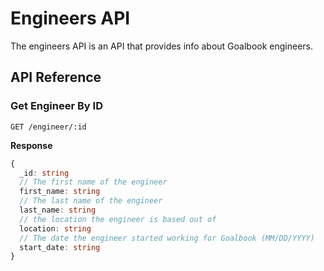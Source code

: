 # Engineers API

The engineers API is an API that provides info about Goalbook engineers.

## API Reference

### Get Engineer By ID

```HTTP
GET /engineer/:id
```

**Response**

```ts
{
  _id: string
  // The first name of the engineer
  first_name: string
  // The last name of the engineer
  last_name: string
  // the location the engineer is based out of
  location: string
  // The date the engineer started working for Goalbook (MM/DD/YYYY)
  start_date: string
}
```